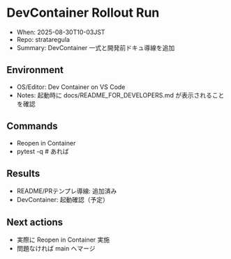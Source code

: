 # DevContainer Rollout Run

- When: 2025-08-30T10-03JST  
- Repo: strataregula  
- Summary: DevContainer 一式と開発前ドキュ導線を追加

## Environment

- OS/Editor: Dev Container on VS Code
- Notes: 起動時に docs/README_FOR_DEVELOPERS.md が表示されることを確認

## Commands

- Reopen in Container
- pytest -q  # あれば

## Results

- README/PRテンプレ導線: 追加済み
- DevContainer: 起動確認（予定）

## Next actions

- 実際に Reopen in Container 実施
- 問題なければ main へマージ
